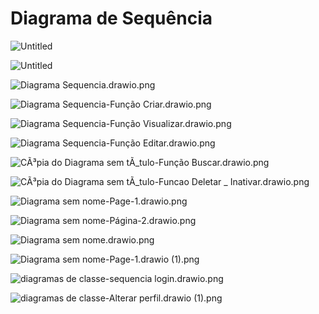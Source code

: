 # Diagrama de Sequ**ê**ncia

![Untitled](../images/Untitled%203.png)

![Untitled](../images/Untitled%204.png)

![Diagrama Sequencia.drawio.png](../images/Diagrama_Sequencia.drawio.png)

![Diagrama Sequencia-Função Criar.drawio.png](../images/Diagrama_Sequencia-Funcao_Criar.drawio.png)

![Diagrama Sequencia-Função Visualizar.drawio.png](../images/Diagrama_Sequencia-Funcao_Visualizar.drawio.png)

![Diagrama Sequencia-Função Editar.drawio.png](../images/Diagrama_Sequencia-Funcao_Editar.drawio.png)

![CÃ³pia do Diagrama sem tÃ_tulo-Função Buscar.drawio.png](../images/CApia_do_Diagrama_sem_tA_tulo-Funo_Buscar.drawio.png)

![CÃ³pia do Diagrama sem tÃ_tulo-Funcao Deletar _ Inativar.drawio.png](../images/CApia_do_Diagrama_sem_tA_tulo-Funcao_Deletar___Inativar.drawio.png)

![Diagrama sem nome-Page-1.drawio.png](../images/Diagrama_sem_nome-Page-1.drawio.png)

![Diagrama sem nome-Página-2.drawio.png](../images/Diagrama_sem_nome-Pgina-2.drawio.png)

![Diagrama sem nome.drawio.png](../images/Diagrama_sem_nome.drawio.png)

![Diagrama sem nome-Page-1.drawio (1).png](../images/Diagrama_sem_nome-Page-1.drawio_(1).png)

![diagramas de classe-sequencia login.drawio.png](../images/diagramas_de_classe-sequencia_login.drawio.png)

![diagramas de classe-Alterar perfil.drawio (1).png](../images/diagramas_de_classe-Alterar_perfil.drawio_(1).png)